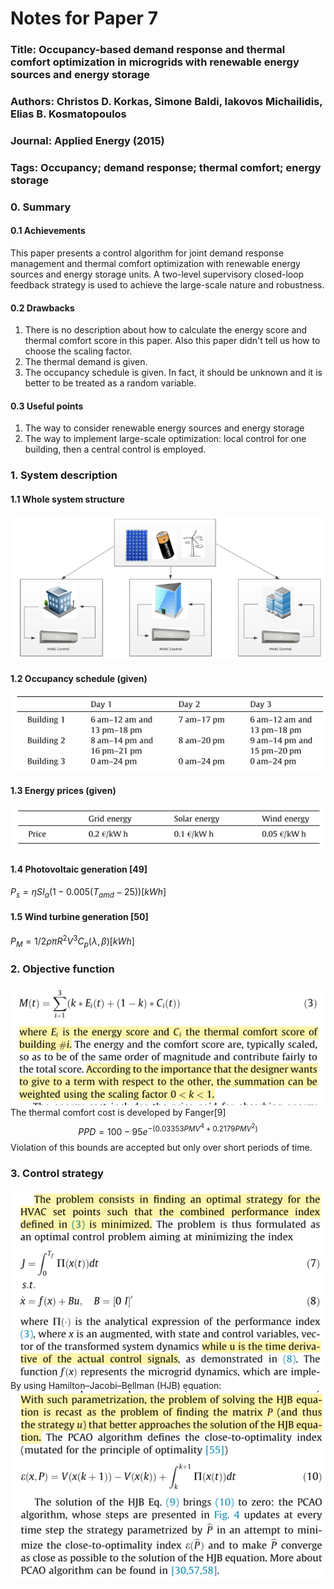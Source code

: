 # Notes for Paper 7
### Title: Occupancy-based demand response and thermal comfort optimization in microgrids with renewable energy sources and energy storage
### Authors: Christos D. Korkas, Simone Baldi, Iakovos Michailidis, Elias B. Kosmatopoulos
### Journal: Applied Energy (2015)
### Tags: Occupancy; demand response; thermal comfort; energy storage

### 0. Summary
#### 0.1 Achievements
This paper presents a control algorithm for joint demand response management and thermal comfort optimization with renewable energy sources and energy storage units. A two-level supervisory closed-loop feedback strategy is used to achieve the large-scale nature and robustness.
#### 0.2 Drawbacks
1. There is no description about how to calculate the energy score and thermal comfort score in this paper. Also this paper didn't tell us how to choose the scaling factor.
2. The thermal demand is given.
3. The occupancy schedule is given. In fact, it should be unknown and it is better to be treated as a random variable.
#### 0.3 Useful points
1. The way to consider renewable energy sources and energy storage
2. The way to implement large-scale optimization: local control for one building, then a central control is employed.
### 1. System description
#### 1.1 Whole system structure
![system_structure](./images/Paper7/system_structure.png)
#### 1.2 Occupancy schedule (given)
![Occupancy](./images/Paper7/Occupancy.png)
#### 1.3 Energy prices (given)
![prices](./images/Paper7/prices.png)
#### 1.4 Photovoltaic generation [49]
$P_s=\eta SI_a(1-0.005(T_{amd}-25))[kWh]$
#### 1.5 Wind turbine generation [50]
$P_M = 1/2 \rho \pi R^2V^3C_p(\lambda, \beta)[kWh]$

### 2. Objective function
![objective](./images/Paper7/objective.png)
The thermal comfort cost is developed by Fanger[9]
$$
PPD = 100-95e^{-(0.03353PMV^4+0.2179PMV^2)}
$$
Violation of this bounds are accepted but only over short periods of time.
### 3. Control strategy
![control_strategy](./images/Paper7/control_strategy.png)
By using Hamilton–Jacobi–Bellman (HJB) equation:  
![HJB](./images/Paper7/HJB.png)
